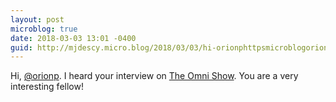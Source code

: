 ```yaml
---
layout: post
microblog: true
date: 2018-03-03 13:01 -0400
guid: http://mjdescy.micro.blog/2018/03/03/hi-orionphttpsmicroblogorionp-i.html
---
```

Hi, [@orionp](https://micro.blog/orionp). I heard your interview on [The Omni Show](https://theomnishow.omnigroup.com/). You are a very interesting fellow!
